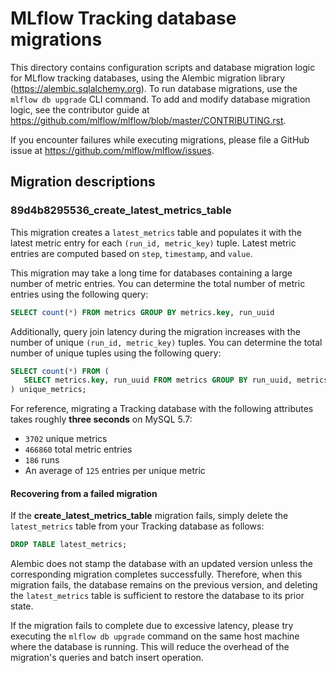 # MLflow Tracking database migrations

This directory contains configuration scripts and database migration logic for MLflow tracking
databases, using the Alembic migration library (https://alembic.sqlalchemy.org). To run database
migrations, use the ``mlflow db upgrade`` CLI command. To add and modify database migration logic,
see the contributor guide at https://github.com/mlflow/mlflow/blob/master/CONTRIBUTING.rst.

If you encounter failures while executing migrations, please file a GitHub issue at
https://github.com/mlflow/mlflow/issues.

## Migration descriptions

### 89d4b8295536\_create\_latest\_metrics\_table
This migration creates a ``latest_metrics`` table and populates it with the latest metric entry for
each ``(run_id, metric_key)`` tuple. Latest metric entries are computed based on ``step``,
``timestamp``, and ``value``.

This migration may take a long time for databases containing a large number of metric entries. You
can determine the total number of metric entries using the following query:

```sql
SELECT count(*) FROM metrics GROUP BY metrics.key, run_uuid
```

Additionally, query join latency during the migration increases with the number of unique
``(run_id, metric_key)`` tuples. You can determine the total number of unique tuples using
the following query:

```sql
SELECT count(*) FROM (
   SELECT metrics.key, run_uuid FROM metrics GROUP BY run_uuid, metrics.key
) unique_metrics;
```

For reference, migrating a Tracking database with the following attributes takes roughly
**three seconds** on MySQL 5.7:

* ``3702`` unique metrics
* ``466860`` total metric entries
* ``186`` runs
* An average of ``125`` entries per unique metric

#### Recovering from a failed migration
If the **create\_latest\_metrics\_table** migration fails, simply delete the ``latest_metrics``
table from your Tracking database as follows:

```sql
DROP TABLE latest_metrics;
```

Alembic does not stamp the database with an updated version unless the corresponding migration
completes successfully. Therefore, when this migration fails, the database remains on the
previous version, and deleting the ``latest_metrics`` table is sufficient to restore the database
to its prior state.

If the migration fails to complete due to excessive latency, please try executing the
``mlflow db upgrade`` command on the same host machine where the database is running. This will
reduce the overhead of the migration's queries and batch insert operation.
